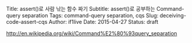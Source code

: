 Title: assert()로 사람 낚는 함수 짜기 
Subtitle: assert()로 공부하는 Command-query separation
Tags: command-query separation, cqs
Slug: deceiving-code-assert-cqs
Author: if1live
Date: 2015-04-27
Status: draft

http://en.wikipedia.org/wiki/Command%E2%80%93query_separation
